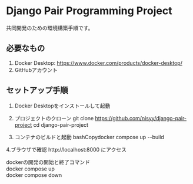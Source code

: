 # Django Pair Programming Project

共同開発のための環境構築手順です。

## 必要なもの
1. Docker Desktop: https://www.docker.com/products/docker-desktop/
2. GitHubアカウント

## セットアップ手順
1. Docker Desktopをインストールして起動

2. プロジェクトのクローン
git clone https://github.com/nisyy/django-pair-project
cd django-pair-project

3. コンテナのビルドと起動
bashCopydocker compose up --build

4.ブラウザで確認
http://localhost:8000 にアクセス


dockerの開発の開始と終了コマンド  
docker compose up   
docker compose down  
